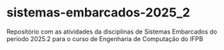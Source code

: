 # sistemas-embarcados-2025_2
Repositório com as atividades da disciplinas de Sistemas Embarcados do período 2025.2 para o curso de Engenharia de Computação do IFPB

